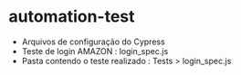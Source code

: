 # automation-test

- Arquivos de configuração do Cypress
- Teste de login AMAZON : login_spec.js
- Pasta contendo o teste realizado : Tests > login_spec.js

